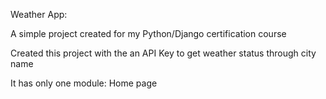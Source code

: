 Weather App:

A simple project created for my Python/Django certification course

Created this project with the an API Key to get weather status through city name

It has only one module: Home page 



